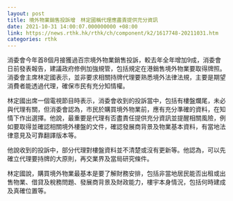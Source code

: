 ```yaml
---
layout: post
title: 境外物業銷售投訴增　林定國稱代理應盡責提供充分資訊
date: 2021-10-31 14:00:07.000000000 +08:00
link: https://news.rthk.hk/rthk/ch/component/k2/1617748-20211031.htm
categories: rthk
---
```


消委會今年首8個月接獲過百宗境外物業銷售投訴，較去年全年增加9成，消委會日前發表報告，建議政府修例加強規管，包括規定在港銷售境外物業要取得牌照。消委會主席林定國表示，並非要求相關持牌代理要熟悉境外法律法規，主要是期望消費者能透過代理，確保巿民有充分知情權。

林定國出席一個電視節目時表示，消委會收到的投訴當中，包括有樓盤爛尾，未必與代理有關，但消委會認為，巿民於購買境外物業前，應有充分準確的資料，在知情下作出選擇。他說，最重要是代理有否盡責任提供充分資訊並提醒相關風險，例如要取得並確認相關境外樓盤的文件，確認發展商背景及物業基本資料，有當地法律意見及可靠翻譯版本等。

他說收到的投訴中，部分代理對樓盤資料並不清楚或沒有更新等。他認為，可以先確立代理要持牌的大原則，再交業界及當局研究條件。

林定國說，購買境外物業最基本是要了解財務安排，包括非當地居民能否出租或出售物業、借貸及稅務問題、發展商背景及財政能力，樓宇本身情況，包括何時建成及真確位置等。
